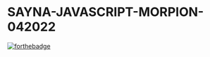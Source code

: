 # SAYNA-JAVASCRIPT-MORPION-042022
[![forthebadge](https://forthebadge.com/images/badges/made-with-javascript.svg)](https://forthebadge.com)
